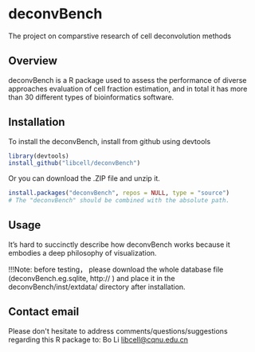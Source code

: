 # deconvBench
The project on comparstive research of cell deconvolution methods 

## Overview

deconvBench is a R package used to assess the performance of diverse approaches evaluation of cell fraction estimation, and in total it has more than 30 different types of bioinformatics software.

## Installation

To install the deconvBench, install from github using devtools

``` r
library(devtools)
install_github("libcell/deconvBench")
```

Or you can download the .ZIP file and unzip it.
 
``` r
install.packages("deconvBench", repos = NULL, type = "source")
# The "deconvBench" should be combined with the absolute path.
```

## Usage

It’s hard to succinctly describe how deconvBench works because it embodies a 
deep philosophy of visualization. 

!!!Note: before testing， please download the whole database file (deconvBench.eg.sqlite, http:// ) and place it in the deconvBench/inst/extdata/ directory after installation. 

## Contact email

Please don't hesitate to address comments/questions/suggestions regarding this R 
package to: Bo Li libcell@cqnu.edu.cn
